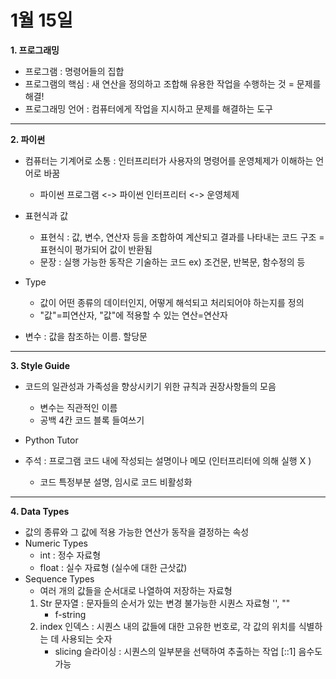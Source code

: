 # 1월 15일


**1.  프로그래밍**

- 프로그램 : 명령어들의 집합
- 프로그램의 핵심 : 새 연산을 정의하고 조합해 유용한 작업을 수행하는 것 = 문제를 해결!
- 프로그래밍 언어 : 컴퓨터에게 작업을 지시하고 문제를 해결하는 도구


--- 

**2. 파이썬**

- 컴퓨터는 기계어로 소통 : 인터프리터가 사용자의 명령어를 운영체제가 이해하는 언어로 바꿈

    - 파이썬 프로그램 <-> 파이썬 인터프리터 <-> 운영체제


- 표현식과 값
    - 표현식 : 값, 변수, 연산자 등을 조합하여 계산되고 결과를 나타내는 코드 구조
   =  표현식이 평가되어 값이 반환됨
   - 문장 : 실행 가능한 동작은 기술하는 코드
   ex) 조건문, 반복문, 함수정의 등

- Type
    - 값이 어떤 종류의 데이터인지, 어떻게 해석되고 처리되어야 하는지를 정의
    - "값"=피연산자, "값"에 적용할 수 있는 연산=연산자

- 변수 : 값을 참조하는 이름. 할당문






----


**3. Style Guide**
- 코드의 일관성과 가족성을 향상시키기 위한 규칙과 권장사항들의 모음
    - 변수는 직관적인 이름
    - 공백 4칸 코드 블록 들여쓰기

- Python Tutor
- 주석 : 프로그램 코드 내에 작성되는 설명이나 메모 (인터프리터에 의해 실행 X ) 
    - 코드 특정부분 설명, 임시로 코드 비활성화


---

**4. Data Types**

-  값의 종류와 그 값에 적용 가능한 연산가 동작을 결정하는 속성
- Numeric Types
    - int : 정수 자료형
    - float : 실수 자료형 (실수에 대한 근삿값)
- Sequence Types
    - 여러 개의 값들을 순서대로 나열하여 저장하는 자료형
    1. Str 문자열 : 문자들의 순서가 있는 변경 불가능한 시퀀스 자료형  '', ""
        - f-string
    2. index 인덱스 : 시퀀스 내의 값들에 대한 고유한 번호로, 각 값의 위치를 식별하는 데 사용되는 숫자
        - slicing 슬라이싱 : 시퀀스의 일부분을 선택하여 추출하는 작업 [::1] 음수도 가능


    



